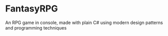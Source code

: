 # FantasyRPG
An RPG game in console, made with plain C# using modern design patterns and programming techniques
